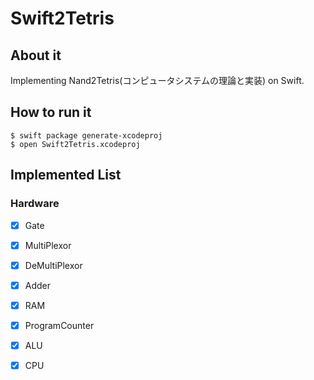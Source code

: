 # Swift2Tetris

## About it
Implementing Nand2Tetris(コンピュータシステムの理論と実装) on Swift.

## How to run it

```shell
$ swift package generate-xcodeproj  
$ open Swift2Tetris.xcodeproj
```

## Implemented List

### Hardware
- [x] Gate
- [x] MultiPlexor
- [x] DeMultiPlexor
- [x] Adder
- [x] RAM
- [x] ProgramCounter
- [x] ALU
- [x] CPU

